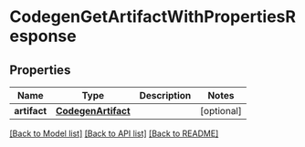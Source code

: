 # CodegenGetArtifactWithPropertiesResponse

## Properties
Name | Type | Description | Notes
------------ | ------------- | ------------- | -------------
**artifact** | [**CodegenArtifact**](CodegenArtifact.md) |  | [optional] 

[[Back to Model list]](../README.md#documentation-for-models) [[Back to API list]](../README.md#documentation-for-api-endpoints) [[Back to README]](../README.md)


